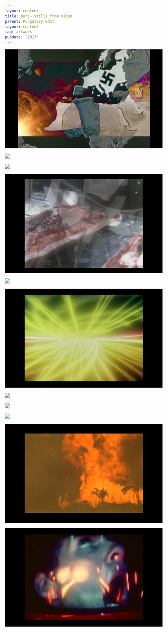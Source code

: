 ```yaml
---
layout: content
title: purg~ stills from video
parent: Purgatory Edit
layout: content
tag: artwork
pubdate: '2017'
---
```

![](https://raw.githubusercontent.com/mpalash/aliakbarmehta/master/assets/img/ali-akbar-mehta_purgatory-edit_01.jpg)

![](/assets/img/ali-akbar-mehta_purgatory-edit_02.png)

![](/assets/img/ali-akbar-mehta_purgatory-edit_03.png)

![](/assets/img/ali-akbar-mehta_purgatory-edit_04.png)

![](/assets/img/ali-akbar-mehta_purgatory-edit_05.png)

![](/assets/img/ali-akbar-mehta_purgatory-edit_06.png)

![](/assets/img/ali-akbar-mehta_purgatory-edit_07.png)

![](/assets/img/ali-akbar-mehta_purgatory-edit_08.png)

![](/assets/img/ali-akbar-mehta_purgatory-edit_09.png)

![](/assets/img/ali-akbar-mehta_purgatory-edit_11.png)

![](/assets/img/ali-akbar-mehta_purgatory-edit_12.png)
